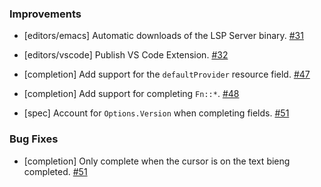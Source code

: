 ### Improvements

- [editors/emacs] Automatic downloads of the LSP Server binary.
  [#31](https://github.com/pulumi/pulumi-lsp/pull/31)

- [editors/vscode] Publish VS Code Extension.
  [#32](https://github.com/pulumi/pulumi-lsp/pull/32)

- [completion] Add support for the `defaultProvider` resource field.
  [#47](https://github.com/pulumi/pulumi-lsp/pull/47)

- [completion] Add support for completing `Fn::*`.
  [#48](https://github.com/pulumi/pulumi-lsp/pull/48)

- [spec] Account for `Options.Version` when completing fields.
  [#51](https://github.com/pulumi/pulumi-lsp/pull/51)

### Bug Fixes

- [completion] Only complete when the cursor is on the text bieng completed.
  [#51](https://github.com/pulumi/pulumi-lsp/pull/51)
